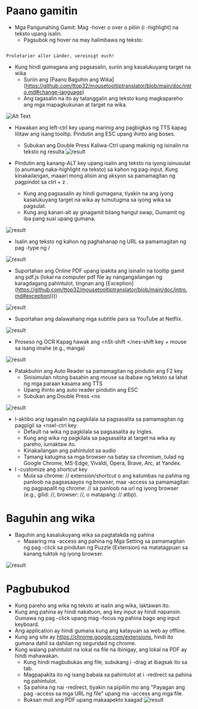 # Paano gamitin


- Mga Pangunahing Gamit: Mag -hover o over o piliin (i -highlight) na teksto upang isalin.
  - Pagsubok ng hover na may halimbawa ng teksto:
```console

Proletarier aller Länder, vereinigt euch!

```

  - Kung hindi gumagana ang pagsasalin, suriin ang kasalukuyang target na wika
    - Suriin ang [Paano Baguhin ang Wika] (https://github.com/ttop32/mousetooltiptranslator/blob/main/doc/intro.md#change-language)
    - Ang tagasalin na ito ay tatanggalin ang teksto kung magkapareho ang mga mapagkukunan at target na wika.


![Alt Text](/doc/reagre.gif)



- Hawakan ang <nfd> left-ctrl </nkd> key upang marinig ang pagbigkas ng TTS kapag lilitaw ang isang tooltip. Pindutin ang <SBD> ESC </SBD> upang ihinto ang boses.
  - Subukan ang Double Press <SBD> Kaliwa-Ctrl </nSi> upang makinig ng isinalin na teksto ng resulta
![result](/doc/20.gif)



- Pindutin ang <SRABD> kanang-ALT </nSI> key upang isalin ang teksto na iyong isinusulat (o anumang naka-highlight na teksto) sa kahon ng pag-input. Kung kinakailangan, maaari mong alisin ang aksyon sa pamamagitan ng pagpindot sa <sbd> ctrl </sbd> + <sbd> z </sbd>.
  - Kung ang pagsasalin ay hindi gumagana, tiyakin na ang iyong kasalukuyang target na wika ay tumutugma sa iyong wika sa pagsulat.
  - Kung ang <sbd> kanan-alt </nkd> ay ginagamit bilang hangul swap,
Gumamit ng iba pang susi upang gumana.


![result](/doc/11.gif)



- Isalin ang teksto ng kahon ng paghahanap ng URL sa pamamagitan ng pag -type ng <sbd>/


![result](/doc/21.gif)



- Suportahan ang Online PDF upang ipakita ang isinalin na tooltip gamit ang pdf.js (lokal na computer pdf file ay nangangailangan ng karagdagang pahintulot, tingnan ang [Exception] (https://github.com/ttop32/mousetooltiptranslator/blob/main/doc/intro.md#exception))))


![result](/doc/12.gif)



- Suportahan ang dalawahang mga subtitle para sa YouTube at Netflix.


![result](/doc/16.gif)



- Proseso ng OCR Kapag hawak ang <nSt-shift </nes-shift </sbd> key + mouse sa isang imahe (e.g., manga)


![result](/doc/15.gif)



- Patakbuhin ang Auto Reader sa pamamagitan ng pindutin ang <SBD> F2 </sbd> key
  - Sinisimulan nitong basahin ang mouse sa ibabaw ng teksto sa lahat ng mga paraan kasama ang TTS
  - Upang ihinto ang auto reader pindutin ang <SBD> ESC </SBD>
  - Subukan ang Double Press <ns


![result](/doc/30.gif)



- I-aktibo ang tagasalin ng pagkilala sa pagsasalita sa pamamagitan ng pagpigil sa <nsel-ctrl </nest> key.
  - Default na wika ng pagkilala sa pagsasalita ay Ingles.
  - Kung ang wika ng pagkilala sa pagsasalita at target na wika ay pareho, lumaktaw ito.
  - Kinakailangan ang pahintulot sa audio
  - Tamang katugma sa mga browser na batay sa chromium, tulad ng Google Chrome, MS-Edge, Vivaldi, Opera, Brave, Arc, at Yandex.
- I -customize ang shortcut key
  - Mula sa chrome: // extension/shortcut o ang katumbas na pahina ng panloob na pagsasaayos ng browser, maa -access sa pamamagitan ng pagpapalit ng chrome: // sa panloob na url ng iyong browser (e.g., gilid: //, browser: //, o matapang: // atbp).
# Baguhin ang wika
- Baguhin ang kasalukuyang wika sa pagtatakda ng pahina
  - Maaaring ma -access ang pahina ng Mga Setting sa pamamagitan ng pag -click sa pindutan ng Puzzle (Extension) na matatagpuan sa kanang tuktok ng iyong browser.


![result](/doc/14.gif)





# Pagbubukod


- Kung pareho ang wika ng teksto at isalin ang wika, laktawan ito.
- Kung ang pahina ay hindi nakatuon, ang key input ay hindi napansin.
Gumawa ng pag -click upang mag -focus ng pahina bago ang input keyboard.
- Ang application ay hindi gumana kung ang katayuan sa web ay offline.
- Kung ang site ay <https://chrome.google.com/extensions>, hindi ito gumana dahil sa dahilan ng seguridad ng chrome.
- Kung walang pahintulot na lokal na file na ibinigay, ang lokal na PDF ay hindi mahawakan.
  - Kung hindi magbubukas ang file, subukang i -drag at ibagsak ito sa tab.
  - Magpapakita ito ng isang babala sa pahintulot at i -redirect sa pahina ng pahintulot.
  - Sa pahina ng nai -redirect, tiyakin na pipiliin mo ang "Payagan ang pag -access sa mga URL ng file" upang ma -access ang mga file.
  - Buksan muli ang PDF upang makaapekto kaagad
![result](/doc/10.gif)
